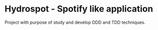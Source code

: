 # Hydrospot - Spotify like application

Project with purpose of study and develop DDD and TDD techniques.